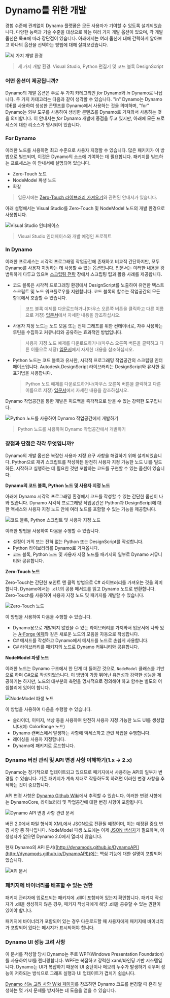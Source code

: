 # Dynamo를 위한 개발

경험 수준에 관계없이 Dynamo 플랫폼은 모든 사용자가 기여할 수 있도록 설계되었습니다. 다양한 능력과 기술 수준을 대상으로 하는 여러 가지 개발 옵션이 있으며, 각 개발 옵션은 목표에 따라 장단점이 있습니다. 아래에서는 여러 옵션에 대해 간략하게 알아보고 하나의 옵션을 선택하는 방법에 대해 살펴보겠습니다.

![세 가지 개발 환경](images/developing-for-dynamo.png)

> 세 가지 개발 환경: Visual Studio, Python 편집기 및 코드 블록 DesignScript

### 어떤 옵션이 제공됩니까? <a href="#what-are-my-options" id="what-are-my-options"></a>

Dynamo의 개발 옵션은 주로 두 가지 카테고리인 _for_ Dynamo와 _in_ Dynamo로 나뉩니다. 두 가지 카테고리는 다음과 같이 생각할 수 있습니다. "in" Dynamo는 Dynamo IDE를 사용하여 생성한 콘텐츠를 Dynamo에서 사용하는 것을 의미하며, "for" Dynamo는 외부 도구를 사용하여 생성한 콘텐츠를 Dynamo로 가져와서 사용하는 것을 의미합니다. 이 안내서는 _for_ Dynamo 개발에 중점을 두고 있지만, 아래에 모든 프로세스에 대한 리소스가 명시되어 있습니다.

### For Dynamo <a href="#for-dynamo" id="for-dynamo"></a>

이러한 노드를 사용하면 최고 수준으로 사용자 지정할 수 있습니다. 많은 패키지가 이 방법으로 빌드되며, 이것은 Dynamo의 소스에 기여하는 데 필요합니다. 패키지를 빌드하는 프로세스는 이 안내서에 설명되어 있습니다.

* Zero-Touch 노드
* NodeModel 파생 노드
* 확장

> 입문서에는 [Zero-Touch 라이브러리 가져오기](https://primer2.dynamobim.org/v/ko/6_custom_nodes_and_packages/6-2_packages/5-zero-touch)와 관련된 안내서가 있습니다.

아래 설명에서는 Visual Studio를 Zero-Touch 및 NodeModel 노드의 개발 환경으로 사용합니다.

![Visual Studio 인터페이스](images/vs-devenv.jpg)

> Visual Studio 인터페이스와 개발 예정인 프로젝트

### In Dynamo <a href="#in-dynamo" id="in-dynamo"></a>

이러한 프로세스는 시각적 프로그래밍 작업공간에 존재하고 비교적 간단하지만, 모두 Dynamo를 사용자 지정하는 데 사용할 수 있는 옵션입니다. 입문서는 이러한 내용을 광범위하게 다루고 있으며 [스크립팅 전략](../../9\_best\_practices/2-scripting-strategies.md) 장에서 스크립팅 팁과 활용 사례를 제공합니다.

*   코드 블록은 시각적 프로그래밍 환경에서 DesignScript를 노출하여 유연한 텍스트 스크립트 및 노드 워크플로우를 지원합니다. 코드 블록의 함수는 작업공간의 모든 항목에서 호출할 수 있습니다.

    > 코드 블록 예제를 다운로드하거나(마우스 오른쪽 버튼을 클릭하고 다른 이름으로 저장) [입문서](https://primer2.dynamobim.org/v/ko/8_coding_in_dynamo/8-1_code-blocks-and-design-script/1-what-is-a-code-block)에서 자세한 내용을 참조하십시오.
*   사용자 지정 노드는 노드 모음 또는 전체 그래프를 위한 컨테이너로, 자주 사용하는 루틴을 수집하고 커뮤니티와 공유하는 효과적인 방법입니다.

    > 사용자 지정 노드 예제를 다운로드하거나(마우스 오른쪽 버튼을 클릭하고 다른 이름으로 저장) [입문서](https://primer2.dynamobim.org/v/ko/6_custom_nodes_and_packages/6-1_custom-nodes/1-introduction)에서 자세한 내용을 참조하십시오.
*   Python 노드는 코드 블록과 유사한, 시각적 프로그래밍 작업공간의 스크립팅 인터페이스입니다. Autodesk.DesignScript 라이브러리는 DesignScript와 유사한 점 표기법을 사용합니다.

    > Python 노드 예제를 다운로드하거나(마우스 오른쪽 버튼을 클릭하고 다른 이름으로 저장) [입문서](https://primer2.dynamobim.org/v/ko/8_coding_in_dynamo/8-3_python)에서 자세한 내용을 참조하십시오.

Dynamo 작업공간을 통한 개발은 피드백을 즉각적으로 받을 수 있는 강력한 도구입니다.

![Python 노드를 사용하여 Dynamo 작업공간에서 개발하기](images/python-example.jpg)

> Python 노드를 사용하여 Dynamo 작업공간에서 개발하기

### 장점과 단점은 각각 무엇입니까? <a href="#what-are-the-advantagesdisadvantages-of-each" id="what-are-the-advantagesdisadvantages-of-each"></a>

Dynamo의 개발 옵션은 복잡한 사용자 지정 요구 사항을 해결하기 위해 설계되었습니다. Python으로 재귀 스크립트를 작성하든 완전히 사용자 지정 가능한 노드 UI를 빌드하든, 시작하고 실행하는 데 필요한 것만 포함하는 코드를 구현할 수 있는 옵션이 있습니다.

**Dynamo의 코드 블록, Python 노드 및 사용자 지정 노드**

아래에 Dynamo 시각적 프로그래밍 환경에서 코드를 작성할 수 있는 간단한 옵션이 나와 있습니다. Dynamo 시각적 프로그래밍 작업공간은 Python과 DesignScript에 대한 액세스와 사용자 지정 노드 안에 여러 노드를 포함할 수 있는 기능을 제공합니다.

![코드 블록, Python 스크립트 및 사용자 지정 노드](images/Development-Icons.png)

이러한 방법을 사용하여 다음을 수행할 수 있습니다.

* 설정이 거의 또는 전혀 없는 Python 또는 DesignScript를 작성합니다.
* Python 라이브러리를 Dynamo로 가져옵니다.
* 코드 블록, Python 노드 및 사용자 지정 노드를 패키지의 일부로 Dynamo 커뮤니티와 공유합니다.

**Zero-Touch 노드**

Zero-Touch는 간단한 포인트 앤 클릭 방법으로 C# 라이브러리를 가져오는 것을 의미합니다. Dynamo에서는 `.dll`의 공용 메서드를 읽고 Dynamo 노드로 변환합니다. Zero-Touch를 사용하여 사용자 지정 노드 및 패키지를 개발할 수 있습니다.

![Zero-Touch 노드](images/ZTImport.png)

이 방법을 사용하여 다음을 수행할 수 있습니다.

* Dynamo용으로 개발되지 않았을 수 있는 라이브러리를 가져와서 입문서에 나와 있는 [A-Forge 예제](../../6\_custom\_nodes\_and\_packages/6-2\_packages/5-zero-touch.md#case-study-importing-aforge)와 같은 새로운 노드의 모음을 자동으로 작성합니다.
* C# 메서드를 작성하고 Dynamo에서 메서드를 노드로 손쉽게 사용합니다.
* C# 라이브러리를 패키지의 노드로 Dynamo 커뮤니티와 공유합니다.

**NodeModel 파생 노드**

이러한 노드는 Dynamo 구조에서 한 단계 더 들어간 것으로, `NodeModel` 클래스를 기반으로 하며 C#으로 작성되었습니다. 이 방법이 가장 뛰어난 유연성과 강력한 성능을 제공하기는 하지만, 노드의 대부분의 측면을 명시적으로 정의해야 하고 함수는 별도의 어셈블리에 있어야 합니다.

![NodeModel 파생 노드](images/Development-Icons-NodeModel.png)

이 방법을 사용하여 다음을 수행할 수 있습니다.

* 슬라이더, 이미지, 색상 등을 사용하여 완전히 사용자 지정 가능한 노드 UI를 생성합니다(예: ColorRange 노드)
* Dynamo 캔버스에서 발생하는 사항에 액세스하고 관련 작업을 수행합니다.
* 레이싱을 사용자 지정합니다.
* Dynamo에 패키지로 로드합니다.

### Dynamo 버전 관리 및 API 변경 사항 이해하기(1.x → 2.x) <a href="#understanding-dynamo-versioning-and-api-changes-1x-2x" id="understanding-dynamo-versioning-and-api-changes-1x-2x"></a>

Dynamo는 정기적으로 업데이트되고 있으므로 패키지에서 사용하는 API의 일부가 변경될 수 있습니다. 기존 패키지가 계속 제대로 작동하도록 하려면 이러한 변경 사항을 추적하는 것이 중요합니다.

API 변경 사항은 [Dynamo Github Wiki](https://github.com/DynamoDS/Dynamo/wiki/API-Changes)에서 추적할 수 있습니다. 이러한 변경 사항에는 DynamoCore, 라이브러리 및 작업공간에 대한 변경 사항이 포함됩니다.

![Dynamo API 변경 사항 관련 문서](images/api-changes.jpg)

버전 2.0에서 파일 형식이 XML에서 JSON으로 전환될 예정이며, 이는 예정된 중요 변경 사항 중 하나입니다. NodeModel 파생 노드에는 이제 [JSON 생성자](https://github.com/DynamoDS/Dynamo/wiki/Write-a-Json-Constructor-for-a-NodeModel-Node)가 필요하며, 이 생성자가 없으면 Dynamo 2.0에서 열리지 않습니다.

현재 Dynamo의 API 문서([http://dynamods.github.io/DynamoAPI](http://dynamods.github.io/DynamoAPI))에는 핵심 기능에 대한 설명이 포함되어 있습니다.

![API 문서](images/api-docs.jpg)

### 패키지에 바이너리를 배포할 수 있는 권한 <a href="#permission-to-distribute-binaries-in-a-package" id="permission-to-distribute-binaries-in-a-package"></a>

패키지 관리자에 업로드되는 패키지에 .dll이 포함되어 있는지 확인합니다. 패키지 작성자가 .dll을 생성하지 않은 경우, 패키지 작성자에게 해당 .dll을 공유할 수 있는 권한이 있어야 합니다.

패키지에 바이너리가 포함되어 있는 경우 다운로드할 때 사용자에게 패키지에 바이너리가 포함되어 있다는 메시지가 표시되어야 합니다.

### Dynamo UI 성능 고려 사항
이 문서를 작성할 당시 Dynamo는 주로 WPF(Windows Presentation Foundation)를 사용하여 UI를 렌더링합니다. WPF는 복잡하고 강력한 xaml/바인딩 기반 시스템입니다. Dynamo는 UI가 복잡하기 때문에 UI 중단이나 메모리 누수가 발생하기 쉬우며 성능이 저하되는 방식으로 그래프 실행과 UI 업데이트가 겹치기 쉽습니다.

[Dynamo 성능 고려 사항 Wiki 페이지](https://github.com/DynamoDS/Dynamo/wiki/Dynamo-UI-Performance)를 참조하면 Dynamo 코드를 변경할 때 흔히 발생하는 몇 가지 문제를 방지하는 데 도움을 얻을 수 있습니다.